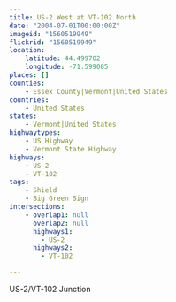 ```yaml
---
title: US-2 West at VT-102 North
date: "2004-07-01T00:00:00Z"
imageid: "1560519949"
flickrid: "1560519949"
location:
    latitude: 44.499702
    longitude: -71.599085
places: []
counties:
    - Essex County|Vermont|United States
countries:
    - United States
states:
    - Vermont|United States
highwaytypes:
    - US Highway
    - Vermont State Highway
highways:
    - US-2
    - VT-102
tags:
    - Shield
    - Big Green Sign
intersections:
    - overlap1: null
      overlap2: null
      highways1:
        - US-2
      highways2:
        - VT-102

---
```

US-2/VT-102 Junction